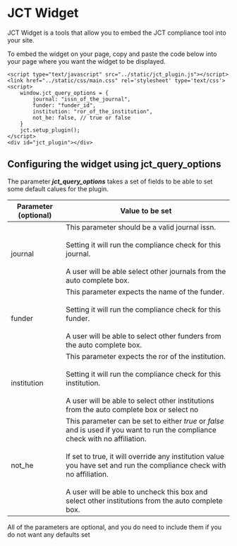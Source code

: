 # JCT Widget

JCT Widget is a tools that allow you to embed the JCT compliance tool into your site. 

To embed the widget on your page, copy and paste the code below into your page where you want the widget to be displayed.

```code
<script type="text/javascript" src="../static/jct_plugin.js"></script>
<link href="../static/css/main.css" rel='stylesheet' type='text/css'>
<script>
    window.jct_query_options = {
        journal: "issn_of_the_journal",
        funder: "funder_id",
        institution: "ror_of_the_institution",
        not_he: false, // true or false
    }
    jct.setup_plugin();
</script>
<div id="jct_plugin"></div>
```
## Configuring the widget using jct_query_options
The parameter ***jct_query_options*** takes a set of fields to be able to set some default calues for the plugin.
 
 
| Parameter (optional) | Value to be set                                                                                                                                                                                                                                                                                                                                                        |
|----------------------|------------------------------------------------------------------------------------------------------------------------------------------------------------------------------------------------------------------------------------------------------------------------------------------------------------------------------------------------------------------------|
| journal              | This parameter should be a valid journal issn. <br><br>Setting it will run the compliance check for this journal.<br><br>A user will be able select other journals from the auto complete box.                                                                                                                                                                         |
| funder               | This parameter expects the name of the funder.<br><br>Setting it will run the compliance check for this funder.<br><br>A user will be able to select other funders from the auto complete box.                                                                                                                                                                         |
| institution          | This parameter expects the ror of the institution.<br><br>Setting it will run the compliance check for this institution.<br><br>A user will be able to select other institutions from the auto complete box or select no                                                                                                                                               |
| not_he               | This parameter can be set to either _true_ or _false_ and is used if you want to run the compliance check with no affiliation.<br><br>If set to true, it will override any institution value you have set and run the compliance check with no affiliation.  <br><br>A user will be able to uncheck this box and select other institutions from the auto complete box. |

All of the parameters are optional, and you do need to include them if you do not want any defaults set